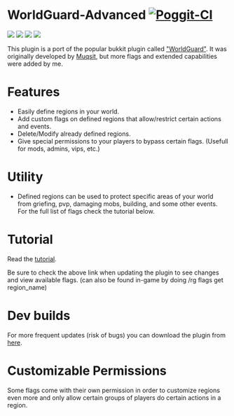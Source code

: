 # WorldGuard-Advanced [![Poggit-CI](https://poggit.pmmp.io/ci.badge/Chalapa13/WorldGuard/WorldGuard)](https://poggit.pmmp.io/ci/Chalapa13/WorldGuard/WorldGuard)

[![](https://poggit.pmmp.io/shield.state/WorldGuard)](https://poggit.pmmp.io/p/WorldGuard)
<a href="https://poggit.pmmp.io/p/WorldGuard"><img src="https://poggit.pmmp.io/shield.state/WorldGuard"></a>
[![](https://poggit.pmmp.io/shield.api/WorldGuard)](https://poggit.pmmp.io/p/WorldGuard)
<a href="https://poggit.pmmp.io/p/WorldGuard"><img src="https://poggit.pmmp.io/shield.api/WorldGuard"></a>

This plugin is a port of the popular bukkit plugin called ["WorldGuard"](https://dev.bukkit.org/projects/worldguard). It was originally developed by [Muqsit](https://github.com/Muqsit), but more flags and extended capabilities were added by me.

# Features
- Easily define regions in your world.
- Add custom flags on defined regions that allow/restrict certain actions and events.
- Delete/Modify already defined regions.
- Give special permissions to your players to bypass certain flags. (Usefull for mods, admins, vips, etc.)

# Utility
- Defined regions can be used to protect specific areas of your world from griefing, pvp, damaging mobs, building, and some other events.  
For the full list of flags check the tutorial below.

# Tutorial
Read the [tutorial](https://github.com/Chalapa13/WorldGuard/wiki/Tutorial).  

Be sure to check the above link when updating the plugin to see changes and view available flags. (can also be found in-game by doing /rg flags get region_name)

# Dev builds
For more frequent updates (risk of bugs) you can download the plugin from [here](https://poggit.pmmp.io/ci/Chalapa13/WorldGuard/WorldGuard).

# Customizable Permissions
Some flags come with their own permission in order to customize regions even more and only allow certain groups of players do certain actions in a region.